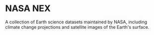 # NASA NEX

A collection of Earth science datasets maintained by NASA, including climate change projections and satellite images of the Earth's surface.